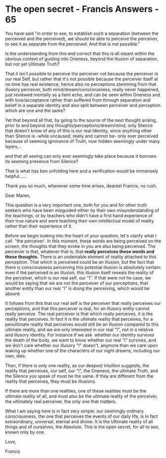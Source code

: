 # The open secret - Francis Answers - 65

You have said &quot;in order to see, to establish such a separation (between the perceived and the perceived), we should be able to perceive the perceiver, to see it as separate from the perceived. And that is not possible.&quot;

Is the understanding from this end correct that this is all meant within the obvious context of guiding into Oneness, beyond the illusion of separation, but not yet Ultimate Truth?

That it isn't possible to perceive the perceiver not because the perceiver is our real Self, but rather that it's not possible because the perceiver itself at no time has real existence, hence also no perceptions stemming from that illusory perceiver, both mind/dream/consciousness, really never happened, just reviewed mentally as a faint echo, and can be seen within Oneness and with love/acceptance rather than suffered from through separation and belief in a separate identity and also split between perceiver and perception which are one and the same?

Yet that beyond all that, by going to the source of the next thought arising, prior to and beyond any thoughts/perceptions/dream/mind, only Silence that doesn't know of any of this is our real Identity, since anything other than Silence is -while uncaused, really and cannot be- only ever perceived because of seeming ignorance of Truth, now hidden seemingly under many layers...

and that all seeing can only ever seemingly take place because it borrows its seeming presence from Silence?

That is what has ben unfolding here and a verification would be immensely helpful......

Thank you so much, whenever some time arises, dearest Francis, no rush.  

Dear Maren,

This question is a very important one, both for you and for other truth seekers who have been misguided either by their own misunderstanding of the teachings, or by teachers who didn't have a first hand experience of their true nature and were teaching their own intellectual model of reality rather than their experience of it.

Before we begin looking into the heart of your question, let's clarify what I call&nbsp; &quot;the perceiver'. In this moment, these words are being perceived on the screen, the thoughts that they evoke in you are also being perceived. The perceiver is that, whatever that is, that **really perceives these words and these thoughts.** There is an undeniable element of reality attached to this perception. That which is perceived could be an illusion, but the fact that there is consciousness perceiving this potential illusion is absolutely certain: even if the perceived is an illusion, this illusion itself reveals the reality of the perceiver, which is our real self, our &quot;I&quot;. If that were not he case, we would be saying that we are not the perceiver of our perceptions, that another entity than our real &quot;I&quot; is doing the perceiving, which would be absurd.

It follows from this that our real self is the perceiver that really perceives our perceptions, and that this perceiver is real, for an illusory entity cannot really perceive. The real perceiver is that which really perceives, it is the reality that perceives. In fact it is the ultimate reality that perceives, for a penultimate reality that perceives would still be an illusion compared to this ultimate reality, and we are only interested in our real &quot;I&quot;, not in a relative and illusory identity. For instance if we ask&nbsp; whether our identity survives the death of the body, we want to know whether our real &quot;I&quot; survives, and we don't care whether our illusory &quot;I&quot; doesn't, anymore than we care upon waking up whether one of the characters of our night dreams, including our own, dies.

Then, if there is only one reality, as our deepest intuition suggests, the reality that perceives, our self, our &quot;I&quot;, the Oneness, the ultimate Truth, and the Silence you speak of must be the same. If they are different from the reality that perceives, they must be illusions.

If there are more than one realities, one of these realities must be the ultimate reality of all, and must also be the ultimate reality of the perceiver, the ultimately real perceiver, the only one that matters.

What I am saying here is in fact very simple: our seemingly ordinary consciousness, the one that perceives the events of our daily life, is in fact extraordinary, universal, eternal and divine. It is the Ultimate reality of all things and of ourselves, the Absolute. This is the open secret, for all to see, known only by one.

Love,

Francis

